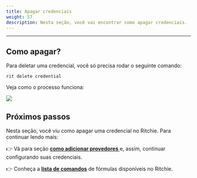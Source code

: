 ```yaml
---
title: Apagar credenciais
weight: 57
description: Nesta seção, você vai encontrar como apagar credenciais.
---
```


---

## Como apagar?

Para deletar uma credencial, você só precisa rodar o seguinte comando:

```text
rit delete credential
```

Veja como o processo funciona:

![](/docs-ritchie/shared/large-gif-814x408-.gif)

## Próximos passos

Nesta seção, você viu como apagar uma credencial no Ritchie. Para continuar lendo mais:

👉 Vá para seção  [**como adicionar provedores** ](/docs-ritchie/pt-br/credenciais/adicionar-provedores/) e, assim, continuar configurando suas credenciais.

👉 Conheça a [**lista de comandos**](/docs-ritchie/pt-br/referência/lista-de-comandos-e-flags/) de fórmulas disponíveis no Ritchie.
